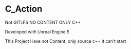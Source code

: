 # C_Action
Not GITLFS
NO CONTENT ONLY C++

Developed with Unreal Engine 5

This Project Have not Content, only source c++ 
It can't start

